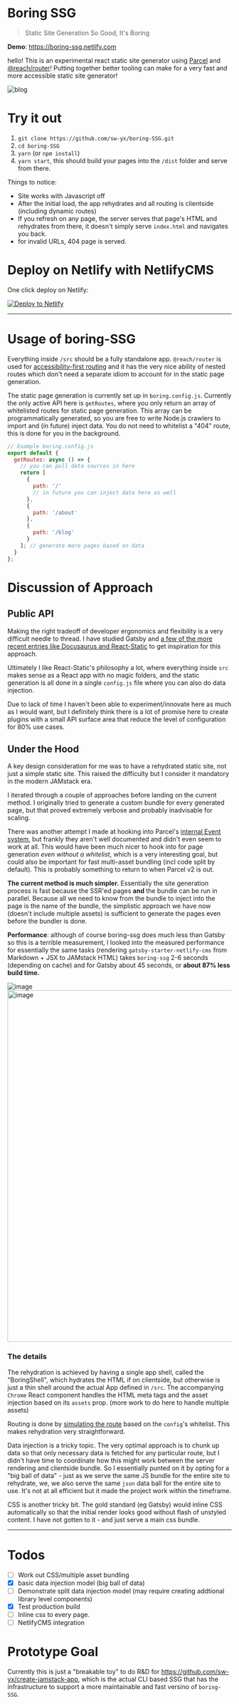 # Boring SSG

> Static Site Generation So Good, It's Boring

**Demo**: <https://boring-ssg.netlify.com>

hello! This is an experimental react static site generator using [Parcel](https://parceljs.io) and [@reach/router](https://reach.tech/router)! Putting together better tooling can make for a very fast and more accessible static site generator!

![blog](https://user-images.githubusercontent.com/35976578/42151286-7cd6eb5e-7daa-11e8-91b1-1c4b30c157f5.gif)

# Try it out

1.  `git clone https://github.com/sw-yx/boring-SSG.git`
2.  `cd boring-SSG`
3.  `yarn` (or `npm install`)
4.  `yarn start`, this should build your pages into the `/dist` folder and serve from there.

Things to notice:

- Site works with Javascript off
- After the initial load, the app rehydrates and all routing is clientside (including dynamic routes)
- If you refresh on any page, the server serves that page's HTML and rehydrates from there, it doesn't simply serve `index.html` and navigates you back.
- for invalid URLs, 404 page is served.

# Deploy on Netlify with NetlifyCMS

One click deploy on Netlify:

<a href="https://app.netlify.com/start/deploy?repository=https://github.com/sw-yx/boring-SSG&stack=cms"><img src="https://www.netlify.com/img/deploy/button.svg" alt="Deploy to Netlify"></a>

---

# Usage of boring-SSG

Everything inside `/src` should be a fully standalone app. `@reach/router` is used for [accessibility-first routing](https://reach.tech/router) and it has the very nice ability of nested routes which don't need a separate idiom to account for in the static page generation.

The static page generation is currently set up in `boring.config.js`. Currently the only active API here is `getRoutes`, where you only return an array of whitelisted routes for static page generation. This array can be programmatically generated, so you are free to write Node.js crawlers to import and (in future) inject data. You do not need to whitelist a "404" route, this is done for you in the background.

```js
// Example boring.config.js
export default {
  getRoutes: async () => {
    // you can pull data sources in here
    return [
      {
        path: '/'
        // in future you can inject data here as well
      },
      {
        path: '/about'
      },
      {
        path: '/blog'
      }
    ]; // generate more pages based on data
  }
};
```

# Discussion of Approach

## Public API

Making the right tradeoff of developer ergonomics and flexibility is a very difficult needle to thread. I have studied Gatsby and [a few of the more recent entries like Docusaurus and React-Static](https://dev.to/swyx/a-glance-through-docusaurus-docz-and-react-static-47in) to get inspiration for this approach.

Ultimately I like React-Static's philosophy a lot, where everything inside `src` makes sense as a React app with no magic folders, and the static generation is all done in a single `config.js` file where you can also do data injection.

Due to lack of time I haven't been able to experiment/innovate here as much as I would want, but I definitely think there is a lot of promise here to create plugins with a small API surface area that reduce the level of configuration for 80% use cases.

## Under the Hood

A key design consideration for me was to have a rehydrated static site, not just a simple static site. This raised the difficulty but I consider it mandatory in the modern JAMstack era.

I iterated through a couple of approaches before landing on the current method. I originally tried to generate a custom bundle for every generated page, but that proved extremely verbose and probably inadvisable for scaling.

There was another attempt I made at hooking into Parcel's [internal Event system](https://parceljs.org/api.html#events), but frankly they aren't well documented and didn't even seem to work at all. This would have been much nicer to hook into for page generation _even without a whitelist_, which is a very interesting goal, but could also be important for fast multi-asset bundling (incl code split by default). This is probably something to return to when Parcel v2 is out.

**The current method is much simpler.** Essentially the site generation process is fast because the SSR'ed pages **and** the bundle can be run in parallel. Because all we need to know from the bundle to inject into the page is the name of the bundle, the simplistic approach we have now (doesn't include multiple assets) is sufficient to generate the pages even before the bundler is done.

**Performance**: although of course boring-ssg does much less than Gatsby so this is a terrible measurement, I looked into the measured performance for essentially the same tasks (rendering `gatsby-starter-netlify-cms` from Markdown + JSX to JAMstack HTML) takes `boring-ssg` 2-6 seconds (depending on cache) and for Gatsby about 45 seconds, or **about 87% less build time.**

![image](https://user-images.githubusercontent.com/6764957/42155854-82d1ba86-7db7-11e8-90c8-22c00c731709.png)
<img width="789" alt="image" src="https://user-images.githubusercontent.com/6764957/42155866-88df3dea-7db7-11e8-858e-10339eb6e1eb.png">

### The details

The rehydration is achieved by having a single app shell, called the "BoringShell", which hydrates the HTML if on clientside, but otherwise is just a thin shell around the actual App defined in `/src`. The accompanying `Chrome` React component handles the HTML meta tags and the asset injection based on its `assets` prop. (more work to do here to handle multiple assets)

Routing is done by [simulating the route](https://reach.tech/router/server-rendering) based on the `config`'s whitelist. This makes rehydration very straightforward.

Data injection is a tricky topic. The very optimal approach is to chunk up data so that only necessary data is fetched for any particular route, but I didn't have time to coordinate how this might work between the server rendering and clientside bundle. So I essentially punted on it by opting for a "big ball of data" - just as we serve the same JS bundle for the entire site to rehydrate, we, we also serve the same `json` data ball for the entire site to use. It's not at all efficient but it made the project work within the timeframe.

CSS is another tricky bit. The gold standard (eg Gatsby) would inline CSS automatically so that the initial render looks good without flash of unstyled content. I have not gotten to it - and just serve a main css bundle.

---

# Todos

- [ ] Work out CSS/multiple asset bundling
- [x] basic data injection model (big ball of data)
- [ ] Demonstrate split data injection model (may require creating addtional library level components)
- [x] Test production build
- [ ] Inline css to every page.
- [ ] NetlifyCMS integration

# Prototype Goal

Currently this is just a "breakable toy" to do R&D for https://github.com/sw-yx/create-jamstack-app, which is the actual CLI based SSG that has the infrastructure to support a more maintainable and fast versino of `boring-SSG`.
